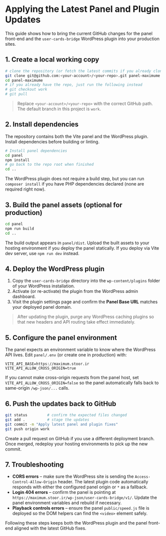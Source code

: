 # Applying the Latest Panel and Plugin Updates

This guide shows how to bring the current GitHub changes for the panel front-end and the `user-cards-bridge` WordPress plugin into your production sites.

## 1. Create a local working copy

```bash
# clone the repository (or fetch the latest commits if you already cloned it)
git clone git@github.com:<your-account>/<your-repo>.git panel-maximume
cd panel-maximume
# if you already have the repo, just run the following instead
# git checkout work
# git pull
```

> Replace `<your-account>/<your-repo>` with the correct GitHub path. The default branch in this project is `work`.

## 2. Install dependencies

The repository contains both the Vite panel and the WordPress plugin. Install dependencies before building or linting.

```bash
# Install panel dependencies
cd panel
npm install
# go back to the repo root when finished
cd ..
```

The WordPress plugin does not require a build step, but you can run `composer install` if you have PHP dependencies declared (none are required right now).

## 3. Build the panel assets (optional for production)

```bash
cd panel
npm run build
cd ..
```

The build output appears in `panel/dist`. Upload the built assets to your hosting environment if you deploy the panel statically. If you deploy via Vite dev server, use `npm run dev` instead.

## 4. Deploy the WordPress plugin

1. Copy the `user-cards-bridge` directory into the `wp-content/plugins` folder of your WordPress installation.
2. Activate (or re-activate) the plugin from the WordPress admin dashboard.
3. Visit the plugin settings page and confirm the **Panel Base URL** matches your deployed panel domain.

> After updating the plugin, purge any WordPress caching plugins so that new headers and API routing take effect immediately.

## 5. Configure the panel environment

The panel expects an environment variable to know where the WordPress API lives. Edit `panel/.env` (or create one in production) with:

```
VITE_API_BASE=https://maximum.stoor.ir
VITE_API_ALLOW_CROSS_ORIGIN=true
```

If you cannot make cross-origin requests from the panel host, set `VITE_API_ALLOW_CROSS_ORIGIN=false` so the panel automatically falls back to same-origin `/wp-json/...` calls.

## 6. Push the updates back to GitHub

```bash
git status         # confirm the expected files changed
git add .          # stage the updates
git commit -m "Apply latest panel and plugin fixes"
git push origin work
```

Create a pull request on GitHub if you use a different deployment branch. Once merged, redeploy your hosting environments to pick up the new commit.

## 7. Troubleshooting

* **CORS errors** – make sure the WordPress site is sending the `Access-Control-Allow-Origin` header. The latest plugin code automatically responds with either the configured panel origin or `*` as a fallback.
* **Login 404 errors** – confirm the panel is pointing at `https://maximum.stoor.ir/wp-json/user-cards-bridge/v1/`. Update the panel environment variables and rebuild if necessary.
* **Playback controls errors** – ensure the panel `public/speed.js` file is deployed so the DOM helpers can find the `<video>` element safely.

Following these steps keeps both the WordPress plugin and the panel front-end aligned with the latest GitHub fixes.

